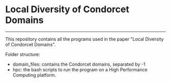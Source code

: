# Local Diversity of Condorcet Domains

---
This repository contains all the programs used in the paper "Local Diversity of Condorcet Domains". 

Folder structure:
- domain_files: contains the Condorcet domains, separated by -1
- hpc: the bash scripts to run the program on a High Performance Computing platform.